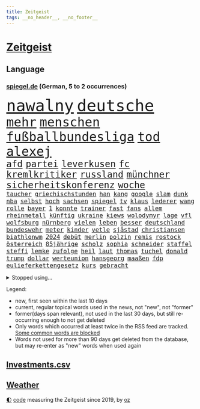 ```yaml
---
title: Zeitgeist
tags: __no_header__, __no_footer__
---
```


# [Zeitgeist](https://oliz.io/zeitgeist/)

## Language

<h3><a href="https://www.spiegel.de" target="_blank">spiegel.de</a> (German, 5 to 2 occurrences)</h3>
<p style="font-family:monospace">
<span style="font-size:32pt"><a href="news_links.html#nawalny" class="current">nawalny</a></span>
<span style="font-size:32pt"><a href="news_links.html#deutsche" class="current">deutsche</a></span>
<br>
<span style="font-size:25pt"><a href="news_links.html#mehr" class="current">mehr</a></span>
<span style="font-size:25pt"><a href="news_links.html#menschen" class="current">menschen</a></span>
<span style="font-size:25pt"><a href="news_links.html#fußballbundesliga" class="current">fußballbundesliga</a></span>
<span style="font-size:25pt"><a href="news_links.html#tod" class="current">tod</a></span>
<span style="font-size:25pt"><a href="news_links.html#alexej" class="current">alexej</a></span>
<br>
<span style="font-size:18pt"><a href="news_links.html#afd" class="current">afd</a></span>
<span style="font-size:18pt"><a href="news_links.html#partei" class="current">partei</a></span>
<span style="font-size:18pt"><a href="news_links.html#leverkusen" class="current">leverkusen</a></span>
<span style="font-size:18pt"><a href="news_links.html#fc" class="current">fc</a></span>
<span style="font-size:18pt"><a href="news_links.html#kremlkritiker" class="current">kremlkritiker</a></span>
<span style="font-size:18pt"><a href="news_links.html#russland" class="current">russland</a></span>
<span style="font-size:18pt"><a href="news_links.html#münchner" class="current">münchner</a></span>
<span style="font-size:18pt"><a href="news_links.html#sicherheitskonferenz" class="current">sicherheitskonferenz</a></span>
<span style="font-size:18pt"><a href="news_links.html#woche" class="current">woche</a></span>
<br>
<span style="font-size:12pt"><a href="news_links.html#taucher" class="current">taucher</a></span>
<span style="font-size:12pt"><a href="news_links.html#griechischstunden" class="new">griechischstunden</a></span>
<span style="font-size:12pt"><a href="news_links.html#han" class="new">han</a></span>
<span style="font-size:12pt"><a href="news_links.html#kang" class="new">kang</a></span>
<span style="font-size:12pt"><a href="news_links.html#google" class="current">google</a></span>
<span style="font-size:12pt"><a href="news_links.html#slam" class="new">slam</a></span>
<span style="font-size:12pt"><a href="news_links.html#dunk" class="new">dunk</a></span>
<span style="font-size:12pt"><a href="news_links.html#nba" class="current">nba</a></span>
<span style="font-size:12pt"><a href="news_links.html#selbst" class="current">selbst</a></span>
<span style="font-size:12pt"><a href="news_links.html#hoch" class="current">hoch</a></span>
<span style="font-size:12pt"><a href="news_links.html#sachsen" class="current">sachsen</a></span>
<span style="font-size:12pt"><a href="news_links.html#spiegel" class="current">spiegel</a></span>
<span style="font-size:12pt"><a href="news_links.html#tv" class="current">tv</a></span>
<span style="font-size:12pt"><a href="news_links.html#klaus" class="current">klaus</a></span>
<span style="font-size:12pt"><a href="news_links.html#lederer" class="new">lederer</a></span>
<span style="font-size:12pt"><a href="news_links.html#wang" class="new">wang</a></span>
<span style="font-size:12pt"><a href="news_links.html#rolle" class="current">rolle</a></span>
<span style="font-size:12pt"><a href="news_links.html#bayer" class="current">bayer</a></span>
<span style="font-size:12pt"><a href="news_links.html#1" class="current">1</a></span>
<span style="font-size:12pt"><a href="news_links.html#konnte" class="current">konnte</a></span>
<span style="font-size:12pt"><a href="news_links.html#trainer" class="current">trainer</a></span>
<span style="font-size:12pt"><a href="news_links.html#fast" class="current">fast</a></span>
<span style="font-size:12pt"><a href="news_links.html#fans" class="current">fans</a></span>
<span style="font-size:12pt"><a href="news_links.html#allem" class="current">allem</a></span>
<span style="font-size:12pt"><a href="news_links.html#rheinmetall" class="new">rheinmetall</a></span>
<span style="font-size:12pt"><a href="news_links.html#künftig" class="current">künftig</a></span>
<span style="font-size:12pt"><a href="news_links.html#ukraine" class="current">ukraine</a></span>
<span style="font-size:12pt"><a href="news_links.html#kiews" class="current">kiews</a></span>
<span style="font-size:12pt"><a href="news_links.html#wolodymyr" class="current">wolodymyr</a></span>
<span style="font-size:12pt"><a href="news_links.html#lage" class="current">lage</a></span>
<span style="font-size:12pt"><a href="news_links.html#vfl" class="current">vfl</a></span>
<span style="font-size:12pt"><a href="news_links.html#wolfsburg" class="current">wolfsburg</a></span>
<span style="font-size:12pt"><a href="news_links.html#nürnberg" class="current">nürnberg</a></span>
<span style="font-size:12pt"><a href="news_links.html#vielen" class="current">vielen</a></span>
<span style="font-size:12pt"><a href="news_links.html#leben" class="current">leben</a></span>
<span style="font-size:12pt"><a href="news_links.html#besser" class="current">besser</a></span>
<span style="font-size:12pt"><a href="news_links.html#deutschland" class="current">deutschland</a></span>
<span style="font-size:12pt"><a href="news_links.html#bundeswehr" class="current">bundeswehr</a></span>
<span style="font-size:12pt"><a href="news_links.html#meter" class="current">meter</a></span>
<span style="font-size:12pt"><a href="news_links.html#kinder" class="current">kinder</a></span>
<span style="font-size:12pt"><a href="news_links.html#vetle" class="new">vetle</a></span>
<span style="font-size:12pt"><a href="news_links.html#sjåstad" class="new">sjåstad</a></span>
<span style="font-size:12pt"><a href="news_links.html#christiansen" class="new">christiansen</a></span>
<span style="font-size:12pt"><a href="news_links.html#biathlonwm" class="new">biathlonwm</a></span>
<span style="font-size:12pt"><a href="news_links.html#2024" class="current">2024</a></span>
<span style="font-size:12pt"><a href="news_links.html#debüt" class="current">debüt</a></span>
<span style="font-size:12pt"><a href="news_links.html#merlin" class="new">merlin</a></span>
<span style="font-size:12pt"><a href="news_links.html#polzin" class="new">polzin</a></span>
<span style="font-size:12pt"><a href="news_links.html#remis" class="current">remis</a></span>
<span style="font-size:12pt"><a href="news_links.html#rostock" class="current">rostock</a></span>
<span style="font-size:12pt"><a href="news_links.html#österreich" class="current">österreich</a></span>
<span style="font-size:12pt"><a href="news_links.html#85jährige" class="new">85jährige</a></span>
<span style="font-size:12pt"><a href="news_links.html#scholz" class="current">scholz</a></span>
<span style="font-size:12pt"><a href="news_links.html#sophia" class="new">sophia</a></span>
<span style="font-size:12pt"><a href="news_links.html#schneider" class="current">schneider</a></span>
<span style="font-size:12pt"><a href="news_links.html#staffel" class="current">staffel</a></span>
<span style="font-size:12pt"><a href="news_links.html#steffi" class="current">steffi</a></span>
<span style="font-size:12pt"><a href="news_links.html#lemke" class="current">lemke</a></span>
<span style="font-size:12pt"><a href="news_links.html#zufolge" class="current">zufolge</a></span>
<span style="font-size:12pt"><a href="news_links.html#heil" class="current">heil</a></span>
<span style="font-size:12pt"><a href="news_links.html#laut" class="current">laut</a></span>
<span style="font-size:12pt"><a href="news_links.html#thomas" class="current">thomas</a></span>
<span style="font-size:12pt"><a href="news_links.html#tuchel" class="current">tuchel</a></span>
<span style="font-size:12pt"><a href="news_links.html#donald" class="current">donald</a></span>
<span style="font-size:12pt"><a href="news_links.html#trump" class="current">trump</a></span>
<span style="font-size:12pt"><a href="news_links.html#dollar" class="current">dollar</a></span>
<span style="font-size:12pt"><a href="news_links.html#werteunion" class="current">werteunion</a></span>
<span style="font-size:12pt"><a href="news_links.html#hansgeorg" class="current">hansgeorg</a></span>
<span style="font-size:12pt"><a href="news_links.html#maaßen" class="current">maaßen</a></span>
<span style="font-size:12pt"><a href="news_links.html#fdp" class="current">fdp</a></span>
<span style="font-size:12pt"><a href="news_links.html#eulieferkettengesetz" class="current">eulieferkettengesetz</a></span>
<span style="font-size:12pt"><a href="news_links.html#kurs" class="current">kurs</a></span>
<span style="font-size:12pt"><a href="news_links.html#gebracht" class="current">gebracht</a></span>
</p>
<details>
<summary>Stopped using...</summary>
<p class="former" style="font-size:12pt">
andrea(1213) wunsch(1213) hervor(1212) krankenhäuser(1212) stattdessen(1212) treffer(1211) verfolgen(1211) entscheidungen(1210) helfer(1210) hubschrauber(1210) identifiziert(1210) parteichef(1210) 2017(1209) extreme(1209) feier(1209) gehe(1209) keller(1209) klima(1209) schweigen(1209) unabhängigkeit(1209) weiße(1209) welle(1209) zurzeit(1209) bewerber(1208) investieren(1208) italienische(1208) nachfolge(1208) sprache(1208) 26(1207) 6(1207) einstigen(1207) hieß(1207) jury(1207) kochen(1207) lehnen(1207) maß(1207) richtige(1207) schießt(1207) beamten(1206) behandelt(1206) bmw(1206) genannt(1206) größer(1206) reichte(1206) vergangenheit(1206) viertel(1206) 2015(1205) kauft(1205) united(1205) allianz(1204) ausgezeichnet(1204) australische(1204) bestätigen(1204) entwurf(1204) fließt(1204) kamera(1204) regen(1204) schwangerschaft(1204) armut(1203) deswegen(1203) messer(1203) reißt(1203) rettet(1203) sinkt(1203) tweet(1203) verhängte(1203) wirtschaftlichen(1203) bahnhof(1202) erbe(1202) pocht(1202) überzeugt(1202) bestimmten(1201) erfasst(1201) erwartungen(1201) fußballprofi(1201) kultur(1201) klimapolitik(1200) medikamente(1200) möglichst(1200) restaurants(1200) geburt(1199) illegalen(1199) anbieten(1198) gering(1198) kleines(1198) militärs(1198) nutzte(1198) stärke(1198) juli(1197) wende(1197) erinnern(1196) polnische(1196) erkrankt(1195) langfristig(1195) richtet(1195) schnitt(1195) verbindet(1195) haaland(1194) trainiert(1194) 3000(1193) mieten(1193) mehrerer(1191) porsche(1190) patient(1189) steckte(1188) wind(1188) afghanistan(1187) herz(1187) kindes(1186) auflagen(1185) garten(1185) pfund(1185) beitrag(1183) insassen(1183) rechtsstreit(1183) ämter(1181) laufenden(1180) regelung(1179) vermisste(1177) klasse(1175) provoziert(1174) herausforderung(1172) wandel(1172) flug(1158) gebieten(1158) karlsruhe(1154) rakete(1153) marine(1148) sammeln(1147) dankt(1123) heidelberg(1122) lieferketten(1110) langjährige(1101) westliche(1097) extremwetter(1085) konservative(1048) blut(1026) enthalten(1016) militärische(998) akzeptieren(967) tricks(954) stundenlang(951) kümmern(940) irre(937) verbunden(928) mächtigen(924) weibliche(913) dörfer(907) nachspielzeit(896) drauf(887) energiepreise(884) zorn(880) gewohnt(876) angestellten(871) gemeinschaft(870) entstanden(861) kunstwerke(851) älteste(848) kursieren(846) ruhestand(845) vermitteln(840) empfehlen(835) hendrik(833) ungewöhnliche(817) schülerin(816) laura(798) vatikan(798) martina(795) dutzenden(792) kompromiss(779) verletzung(777) kriegs(772) kanzlers(770) einzig(764) ben(755) verkündete(752) wolf(749) ring(748) zusammenhalt(748) entführung(738) verweist(736) pekings(732) dortmunder(716) betreibt(715) 40000(713) versagen(713) benötigt(709) absagen(707) 17jährige(706) gelöst(699) spiegelbildungsnewsletter(693) herzen(682) verliehen(678) gemeint(675) spart(672) talent(664) bezeichnen(662) nachfolgerin(651) locken(649) jack(641) schlamm(638) jubel(627) debattiert(612) kühnert(611) mitarbeitende(609) verhaftung(600) profi(592) einsätze(591) grün(589) plädieren(588) genauer(576) anruf(573) wissenschaft(572) digitale(569) fpö(557) offizielle(549) subventionen(549) giorgia(538) mithalten(537) professor(537) begrenzen(529) entkommen(524) tobias(521) gendern(520) eingreifen(518) gewässer(518) jüngst(515) angeblicher(510) rose(489) staatsmedien(483) steven(481) bruch(480) bergen(477) fördert(463) schönheit(461) außenpolitik(460) baustellen(457) beerdigt(456) 39(451) spion(448) as(445) trotzen(440) mitgliedern(432) skepsis(432) zehntausenden(431) migrationspolitik(429) langsamer(427) saarlouis(427) abwehr(426) 2011(421) machtkampf(421) amtsgericht(420) euphorie(420) kontrollen(414) emails(411) regierende(411) ubahn(408) weißes(403) freigelassen(401) jung(388) erlag(385) zeitplan(380) ausstand(379) temperatur(379) fernando(378) rauchen(377) reihen(376) erschüttern(368) übers(368) linda(367) leon(366) getötete(365) palästinensern(365) rechtsaußen(363) vierteljahrhundert(363) losgegangen(361) verschleppt(361) segelboot(360) akt(359) schöner(359) unbekannt(357) gesetzlichen(354) beitritt(352) vorwurfs(351) reisten(350) spielerinnen(349) zaun(344) merklich(341) kaiser(335) ernsten(331) anhand(330) anlagen(328) kehren(328) ertrunken(326) gegenoffensive(326) rio(324) transformation(323) jugend(320) gewartet(319) bestreiten(315) pen(315) umsetzen(313) w(313) dna(312) schließung(312) regierungspartei(311) errichten(310) wüst(310) solidarisch(309) diplomatische(308) existenz(308) erling(307) konkurrent(304) eingeklemmt(303) sofortiger(302) ecuador(301) kommandeur(300) länderspiele(300) taiwans(300) unrealistisch(299) brachten(293) gesundheitlichen(292) oberbayern(286) samuel(286) arbeitswelt(285) konrad(281) kürzt(281) durften(280) horror(280) nationalkonservative(279) forscherin(275) breit(274) maus(270) spaniens(268) gerichtlich(266) plastikmüll(265) erzieher(263) seltsame(262) schwierigen(260) landtagswahlen(259) umbenennung(258) 83(256) vorgenommen(256) strafverfolger(254) terrorgruppe(252) todesfälle(252) blamiert(249) organisationen(249) uskapitol(248) gewahrsam(247) kryptowährungen(246) bitter(243) ford(243) kopenhagen(243) bekennt(242) länderspiel(242) ausschließen(241) celsius(240) morgens(240) pakt(240) tritte(240) verschwendung(240) menschlicher(237) wuchs(237) staats(236) ämtern(233) ausgeht(232) drastische(231) spahn(231) erkennt(230) kurve(230) schirdewan(230) abgewehrt(228) entsorgt(226) profil(226) netzentgelte(224) 78(223) ralf(222) kürzungen(221) milliardenschweren(221) oldenburg(221) schärferen(221) lebenshaltungskosten(220) zwischenfall(220) rechtsradikalen(218) braut(217) weisen(214) energieverbrauch(213) abgesehen(211) angelaufen(211) gleichermaßen(211) griechischer(210) millionenstrafe(210) tiefsee(210) burger(209) schweigt(209) feindbild(207) freizeit(206) anteile(205) robust(205) soziologe(205) teller(204) abgebaut(201) dänische(200) ausgestorben(199) warmen(199) bösen(198) wegbegleiter(197) gutachter(196) seele(196) vermittelt(196) ausschließlich(195) nachvollziehbar(195) gehörten(194) islamistische(194) perfide(194) europameister(193) schönste(192) sven(192) behandeln(191) heim(191) planet(190) strenger(190) zeitgleich(190) aggressives(188) angefangen(188) black(188) sicherheitsgarantien(187) ansprache(186) wandern(186) wirtschaftsweise(185) standorten(184) überragenden(183) gesellschaften(182) zehnmal(182) sicherstellen(180) adenauer(178) rangliste(177) erlebten(176) unerwartete(176) geöffnet(175) kindesmissbrauch(175) pablo(175) sozial(174) arizona(173) beschwört(173) natürlichen(173) abschieben(172) inka(172) kryptowährung(172) meyer(171) einsam(170) tanker(170) autofrachter(169) hunden(169) rasche(169) erpressung(168) recherche(168) achtung(167) teenagerin(167) o’connor(166) zelebriert(166) angefahren(165) galaxien(165) weltraum(165) israeli(164) strafrechtlich(164) alexa(163) unbeeindruckt(162) austria(161) brustkrebs(161) inside(161) rinder(160) fußballweltverband(159) alaska(158) ehrung(158) gründete(158) hundebesitzer(158) saudiarabiens(158) ticketpreise(158) eurozone(157) niederlegen(157) sperre(157) models(156) angesehen(155) kabine(155) schiitenmiliz(155) kreative(154) drogenboss(153) jon(153) leinwand(153) buchautorin(152) gestiegenen(152) journalistinnen(152) makeup(152) akzeptiert(151) probiert(151) todesursache(151) umgehend(151) verunglückte(151) wohnort(151) bestaunen(150) heidelberger(150) ruder(150) verbänden(150) zusammengebrochen(150) coole(149) rekordtief(148) brunsbüttel(147) wgzimmer(147) gleis(146) rabe(146) trinken(146) spieltagen(145) sonnenschein(144) staatsbürgerschaft(144) suv(143) block(142) feste(142) umgesetzt(142) dringenden(141) entführten(141) gondel(141) sogenannter(141) spezialeinheit(141) tvsender(141) vergleichen(141) a$ap(140) strompreis(140) bayernspieler(139) extremist(138) luftschläge(138) beantworten(137) herbert(136) spdgeneralsekretär(136) ehrlichkeit(135) geworben(135) gastronomie(134) kolonie(133) abspaltung(132) tauchen(132) berüchtigten(131) düsteren(131) elektrofahrzeuge(131) geheiratet(131) toptalent(131) echo(130) filmpreis(130) grippe(130) gelobt(129) verfolgte(129) anschein(128) berüchtigte(128) störte(128) dozent(127) geklappt(127) pyramide(127) sexualisierten(127) zulauf(127) anonym(126) neuanfang(125) süßigkeiten(125) unausweichlich(125) zugausfälle(125) nachbarland(124) verhalf(124) havanna(123) zähne(123) verspätet(122) 60jährige(121) ezigaretten(121) fußballweltmeister(121) umsätze(121) widmete(121) 92(120) bedauern(120) betriebsrat(120) inselstaat(120) kaution(119) zuverlässig(119) gestiegener(118) hadern(118) index(118) kehrtwende(118) verschickt(118) agierten(117) gezielten(117) weltweites(115) ceo(114) mobbing(114) stellungen(114) trail(114) vorbereitungen(114) besetzung(113) gehindert(113) nichtstun(113) reus(113) 1996(112) tieferen(112) solarindustrie(111) barriere(110) mikroplastik(109) zahlte(109) geplantem(108) vereins(108) verleihen(107) zugteilung(106) historischem(105) langjähriger(105) wertvoll(105) bevorstehen(104) hilflos(104) chris(103) geebnet(103) unverändert(103) terroristische(102) lebensgefährte(101) milde(101) autozulieferer(100) glückwünsche(100) israelischem(100) mohammadi(100) wohnraum(100) absichtlich(99) erschreckende(99) flügels(99) verschleppte(99) akademie(98) bangladesch(98) emotionaler(97) dick(96) schafe(96) verbots(96) präsidentenamt(95) reagierten(95) womit(95) angeschlagen(94) passantin(94) pausen(94) sinniert(94) fehlers(93) raketenbeschuss(92) sanders(92) abtreten(91) berlinmitte(91) bodentruppen(91) gaspipeline(91) hinterlassenschaften(91) nordwesten(91) hof(90) kraus(90) mörderin(90) pispartei(90) rechtsdrall(90) sicherheitsgründen(90) thierry(90) unfähigkeit(90) verlage(90) 270(89) ecuadors(89) gestohlene(89) adam(88) aufzubauen(88) beruhigen(88) cottbus(88) menschengruppen(88) orchester(88) verlagert(88) wilkinson(88) zielgruppe(88) antiisraelische(87) ausgepfiffen(87) erwies(87) gerutscht(87) kurdin(87) mitsprache(87) oftmals(87) wiederholte(87) mandalorian(86) gefängnisse(85) gelangte(85) längerer(85) pochen(85) prinzen(85) unterhalten(85) versperrt(85) wars(85) zusammengeschlossen(85) angespannten(84) aufflammen(84) baukosten(84) elaheh(84) fasste(84) hamedi(84) ingenieur(84) komplette(84) patriots(84) schweigeminute(84) visite(84) beeindruckend(83) beschlagnahmten(83) datenbrille(83) furchtbar(83) gefährder(83) marjam(83) mixedrealitybrille(83) samadzade(83) sandro(83) schlaf(83) unerwähnt(83) somit(82) streitgespräch(82) dichter(81) finanzierte(81) footballteam(81) gründeten(81) júnior(81) topmanager(81) abdul(80) ereignete(80) erntete(80) hindern(80) rendite(80) resolution(80) sinwar(80) besatzungsmitglied(79) bettina(79) bochumer(79) brandt(79) reiches(79) ritt(79) sick(79) barça(78) konterte(78) newcastle(78) sauer(78) stille(78) kabarettist(77) marketing(77) nrwministerpräsident(77) regentschaft(77) spdgesundheitsminister(77) stillgelegt(77) aggressiver(76) exportiert(76) friends(76) genommene(76) jabeur(76) ons(76) tempolimits(76) verletze(76) wtafinals(76) enthüllungen(75) kommandeure(75) muriel(75) abgefangen(74) fußballwelt(74) homburg(74) kaisers(74) staatshilfe(74) beschuldigte(73) brisanten(73) einschnitte(73) emma(73) erfolglosen(73) erfolgsserie(73) fußballspieler(73) klassischer(73) konzepte(73) pazifikstaat(73) sportvorstand(73) beschrieben(72) doppelter(72) gefeierte(72) preisgekrönter(72) silvesternacht(72) gdlchef(71) langstreckenflüge(71) sec(71) 2500(70) kroatiens(70) lotet(70) meiser(70) neffe(70) solarmodule(70) wachsenden(70) weitem(70) zulässt(70) entmachtung(69) ewingefängnis(69) köpfen(69) turnieren(69) verursachen(69) schwänzt(68) wta(68) krokodile(67) meme(67) songwriterin(67) strengen(67) tagesschausprecherin(67) documenta(66) ehepaar(66) fluggäste(66) gealtert(66) kampfansage(66) kolumbiens(66) lebten(66) nationalistische(66) siegemund(66) staatsanwälte(66) ampelgegner(65) betreut(65) datum(65) plane(65) schwaches(65) überträgt(65) ausrufezeichen(64) oppositionspartei(64) posierten(64) skiweltcup(64) verhandlungsrunde(64) freiberg(63) kichatbot(63) netflixserie(63) ostdeutschen(63) suizid(63) bertelsmann(62) darstellerin(62) gigantischen(62) landesweite(62) potente(62) ranger(62) unverhältnismäßig(62) 91jährige(61) dastehen(61) grimm(61) nanoplastik(61) rundfunkbeitrag(61) skifahren(61) sorgenvoll(61) sterbenskrank(61) veronika(61) verschlafen(61) anvertraut(60) fatal(60) krankschreibung(60) nürnberger(60) verärgerten(60) autofahrten(59) faktoren(59) kredit(59) rechtsradikaler(59) drehbücher(58) haushaltsloch(58) rettungseinsatz(58) ruhpolding(58) verheimlichen(58) 67(57) beruht(57) kindergarten(57) ryan(57) schusswaffe(57) arbeitslosenversicherung(56) beiträgen(56) emmy(56) minnesota(56) romantische(56) timberwolves(56) elite(55) gerichtssaal(55) kassenärzten(55) mitentscheiden(55) pendler(55) positionierung(55) golden(54) lokalen(54) neuzulassungen(54) orbáns(54) verstört(54) behauptung(53) dfbteam(53) gänsehaut(53) kraftstoff(53) landwirtschaftsminister(53) modekette(53) rängen(53) wärmer(53) anzahl(52) bereichen(52) beträgt(52) einverstanden(52) massensterben(52) vergleiche(52) verschmutzen(52) glätte(51) janeiro(51) kassenärzte(51) streamingdienste(51) ausbilden(50) bräutigam(50) fach(50) filmt(50) gegenstände(50) mediamarktsaturn(50) neuseelands(50) paarung(50) prall(50) späte(50) umgebracht(50) verbundene(50) notfall(49) rihannas(49) rutschig(49) telefonische(49) unterfangen(49) usmarine(49) brych(48) hochgiftige(48) notlage(48) schneestürme(48) biathletin(47) biathlonweltcup(47) effiziente(47) kisoftware(47) kollidierten(47) mülleimer(47) nehme(47) rebellen(47) saisonauftakt(47) wintersturm(47) frederik(46) nadal(46) rafael(46) schneefälle(46) tennislegende(46) 27jährigen(45) abgehalten(45) defekte(45) distanzieren(45) glatt(45) religiösen(45) verena(45) zweitklassigkeit(45) erwägen(44) freigekommen(44) herde(44) islamistischer(44) lgbtbewegung(44) northvolt(44) schäfer(44) versorgte(44) zusammentreffen(44) films(43) kardashian(43) staatsgeld(43) abgewinnen(42) dubai(42) entsprechenden(42) gambia(42) gürtel(42) hausärzte(42) positives(42) schneechaos(42) strafanzeigen(42) testsieger(42) zwillinge(42) gefischt(41) rauch(41) südosten(41) 42jährige(40) aufzuhören(40) gerechtere(40) kultusministerkonferenz(40) winterwunderland(40) 344(39) evert(39) hinein(39) investition(39) korruptionsprozess(39) stefanie(39) zurückgewinnen(39) 22jährigen(38) gehuldigt(38) gendersternchen(38) starkwatzinger(38) trailer(38) vorständen(38) zuschüsse(38) grandslamsiegerin(37) hinschauen(37) margrethe(37) residenz(37) batteriefabrik(36) dorthin(36) finanziellen(36) hugh(36) kabinettsmitglied(36) lehmann(36) meistverkauften(36) politischer(36) rentenalter(36) ökosystem(36) carroll(35) critics(35) kitools(35) roberts(35) schulische(35) 68(34) ausstands(34) claudine(34) gay(34) giftige(34) harvard(34) marktanteil(34) unbesetzt(34) viermal(34) 88jährige(33) bidenregierung(33) kernkraft(33) magazine(33) usfirma(33) zeitalter(33) bahnmanager(32) gfk(32) hausbesitzern(32) künzer(32) liebhaberin(32) nia(32) verschwundene(32) ägäis(32) amy(31) anatomie(31) berührt(31) entgegenkommen(31) schwersten(31) willy(31) aggressiven(30) eindeutige(30) missbrauchsfälle(30) prägende(30) ushilfen(30) andenken(29) chirurgischen(29) ebbt(29) entspannter(29) fünftel(29) jemens(29) oralverkehr(29) verkünden(29) bereitschaftsdienst(28) globes(28) hässlich(28) kulisse(28) kuwait(28) landshut(28) steiner(28) auslaufen(27) auswanderer(27) auszeichnungen(27) kathedrale(27) notredame(27) teuerung(27) bestie(26) high(26) luftraum(26) parteiführung(26) angestiftet(25) bastian(25) etf(25) harvardpräsidentin(25) heirateten(25) herber(25) klubikone(25) luxuswohnungen(25) ruiniert(25) schmid(25) taipeh(25) terrorgefahr(25) vulkane(25) bill(24) gefängniswärter(24) geldanlage(24) kaufprämie(24) linien(24) reitz(24) weiterreisen(24) 59(23) appstore(23) bredouille(23) gemobbt(23) großdemo(23) huthiangriffen(23) kleinster(23) kürzungspläne(23) minusgraden(23) zusteht(23) entgegensetzen(22) seen(22) spirit(22) völkermordes(22) völkermords(22) zurückzunehmen(22) öffnete(22) aktivieren(21) einschaltquote(21) uspräsidentschaftswahl(21) deiche(20) gíslason(20) hochwasser(20) motivierte(20) somalia(20) winehouse(20) baumgart(19) erik(19) pkkkämpfer(19) poor(19) bewahrt(18) dahintersteckt(18) kfrage(18) königreichs(18) süßen(18) verteilen(18) angelique(17) babypause(17) briten(17) kerber(17) mexikanische(17) wortbruch(17) angespannter(16) biolebensmittel(16) dominanten(16) erteilen(16) rüstungsexporte(16) saudiarabischen(16) segen(16) supermodel(16) sandsäcke(15) begleiter(14) benötigte(14) haftanstalt(14) hauptziel(14) unternehmerfamilie(14) bestandteile(13) bürgerrat(13) kathleen(13) lawine(13) melania(13) musikindustrie(13) resigniert(13) schwächung(13) tierhalter(13) verstorbene(13) verteilte(13) wertvolle(13) browser(12) chrome(12) flugverbot(12) millionenschaden(12) ramona(12) rüsten(12) unkonventionellen(12) alleiniger(11) angespannte(11) ausgerutscht(11) bentele(11) brennende(11) flugobjekt(11) medizinischer(11) riad(11) waghalsige(11) zerbombten(11)
</p>
</details>
<p>Legend:
<ul>
<li><span class="new">new</span>, first seen within the last 10 days</li>
<li><span class="current">current</span>, regular topical words used in the news, not "new", not "former"</li>
<li><span class="former">former(days span relevant)</span>, not used in the last 30 days, but still re-occurring enough to not get deleted</li>
<li>Only words which occurred at least twice in the RSS feed are tracked. <a href="language/filters.py">Some common words are blocked</a></li>
<li>Words not used for more than 90 days get deleted from the database, but may re-enter as "new" words when used again</li>
</ul>
</p>

## [Investments](investments.html)[.csv](investments.csv)

## [Weather](weather.html)

<footer>
<a href="javascript:toggleTheme()" class="nav">🌓</a>
<a href="https://github.com/ooz/zeitgeist">code</a> measuring the Zeitgeist since 2019, by <a href="https://oliz.io">oz</a>
</footer>
